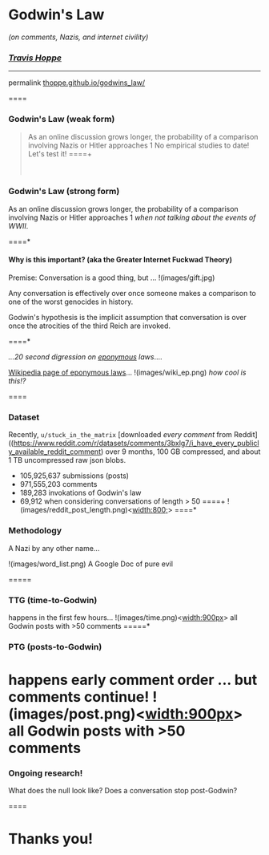 # Godwin's Law
_(on comments, Nazis, and internet civility)_

### *[Travis Hoppe](http://thoppe.github.io/)*

----------

permalink [thoppe.github.io/godwins_law/](http://thoppe.github.io/godwins_law/#/)

====

### Godwin's Law (weak form)
> As an online discussion grows longer, the probability of a comparison involving Nazis or Hitler approaches 1
No empirical studies to date! Let's test it!
====+ 
<br><br><br>
### Godwin's Law (strong form)
As an online discussion grows longer, the probability of a
comparison involving Nazis or Hitler approaches 1
*when not talking about the events of WWII*.

====*

#### Why is this important? (aka the Greater Internet Fuckwad Theory)
Premise: Conversation is a good thing, but ...
!(images/gift.jpg)

Any conversation is effectively over once someone makes a
comparison to one of the worst genocides in history.

Godwin's hypothesis is the implicit assumption that conversation
is over once the atrocities of the third Reich are invoked.

====*

_...20 second digression on [eponymous](https://en.wikipedia.org/wiki/Eponym) laws_....

[Wikipedia page of eponymous laws](https://en.wikipedia.org/wiki/List_of_eponymous_laws)...
!(images/wiki_ep.png)
_how cool is this!?_

====

### Dataset
Recently, `u/stuck_in_the_matrix` [downloaded _every comment_ from Reddit]((https://www.reddit.com/r/datasets/comments/3bxlg7/i_have_every_publicly_available_reddit_comment) over
9 months, 100 GB compressed, and about 1 TB uncompressed raw json blobs.
+ 105,925,637 submissions (posts)
+ 971,555,203 comments
+ 189,283 invokations of Godwin's law
+ 69,912 when considering conversations of length > 50
====+
!(images/reddit_post_length.png)<<width:800;>>
====*

### Methodology
A Nazi by any other name...

!(images/word_list.png) A Google Doc of pure evil

=====
### TTG (time-to-Godwin)
happens in the first few hours...
!(images/time.png)<<width:900px>> all Godwin posts with >50 comments
=====*
### PTG (posts-to-Godwin)
happens early comment order ... but comments continue!
!(images/post.png)<<width:900px>> all Godwin posts with >50 comments
====

### Ongoing research!

What does the null look like?
Does a conversation stop post-Godwin?

====

# Thanks you!